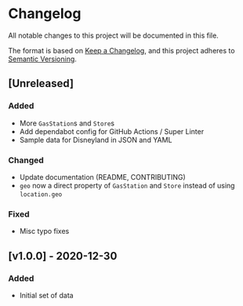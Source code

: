# Changelog
All notable changes to this project will be documented in this file.

The format is based on [Keep a Changelog](https://keepachangelog.com/en/1.0.0/),
and this project adheres to [Semantic Versioning](https://semver.org/spec/v2.0.0.html).

## [Unreleased]

### Added
- More `GasStation`s and `Store`s
- Add dependabot config for GitHub Actions / Super Linter
- Sample data for Disneyland in JSON and YAML

### Changed
- Update documentation (README, CONTRIBUTING)
- `geo` now a direct property of `GasStation` and `Store` instead of using `location.geo`

### Fixed
- Misc typo fixes

## [v1.0.0] - 2020-12-30

### Added
- Initial set of data
